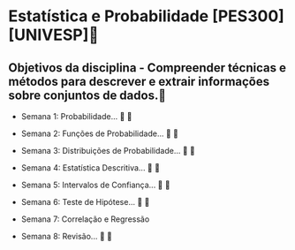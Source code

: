 # Estatística e Probabilidade [PES300][UNIVESP]🚀
## Objetivos da disciplina - Compreender técnicas e métodos para descrever e extrair informações sobre conjuntos de dados.💊

* Semana 1: Probabilidade... 🚧 🧱

* Semana 2: Funções de Probabilidade... 🚧 🧱

* Semana 3: Distribuições de Probabilidade... 🚧 🧱

* Semana 4: Estatística Descritiva... 🚧 🧱

* Semana 5: Intervalos de Confiança... 🚧 🧱

* Semana 6: Teste de Hipótese... 🚧 🧱

* Semana 7: Correlação e Regressão

* Semana 8: Revisão... 🚧 🧱
